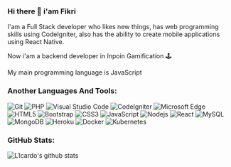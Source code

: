 ### Hi there 👋 i'am Fikri
I'am a Full Stack developer who likes new things, has web programming skills using CodeIgniter, also has the ability to create mobile applications using React Native.

Now i'am a backend developer in Inpoin Gamification :joystick:

My main programming language is JavaScript

### Another Languages And Tools:
![Git](https://img.shields.io/badge/Git-F05032?style=flat-square&logo=Git&logoColor=white)
![PHP](https://img.shields.io/badge/-PHP-8E9CFF?style=flat-square&logo=php)
![Visual Studio Code](https://img.shields.io/badge/Visual_Studio_Code-007ACC?style=flat-square&logo=Visual-Studio-Code&logoColor=white)
![CodeIgniter](https://img.shields.io/badge/CodeIgniter-EE4623?style=flat-square&logo=CodeIgniter&logoColor=white)
![Microsoft Edge](https://img.shields.io/badge/Microsoft_Edge-0078D7?style=flat-square&logo=Microsoft-Edge&logoColor=white)
![HTML5](https://img.shields.io/badge/-HTML5-%23E44D27?style=flat-square&logo=html5&logoColor=ffffff)
![Bootstrap](https://img.shields.io/badge/-Bootstrap-563D7C?style=flat-square&logo=bootstrap)
![CSS3](https://img.shields.io/badge/-CSS3-%231572B6?style=flat-square&logo=css3)
![JavaScript](https://img.shields.io/badge/-JavaScript-F7DF1E?style=flat-square&logo=javascript&logoColor=000000)
![Nodejs](https://img.shields.io/badge/-Nodejs-black?style=flat-square&logo=Node.js)
![React](https://img.shields.io/badge/-React-%23282C34?style=flat-square&logo=react)
![MySQL](https://img.shields.io/badge/-MySQL-4479A1?style=flat-square&logo=mysql&logoColor=white)
![MongoDB](https://img.shields.io/badge/-MongoDB-black?style=flat-square&logo=mongodb)
![Heroku](https://img.shields.io/badge/-Heroku-430098?style=flat-square&logo=heroku)
![Docker](https://img.shields.io/badge/Docker-2496ED?style=flat-square&logo=Docker&logoColor=white)
![Kubernetes](https://img.shields.io/badge/Kubernetes-326CE5?style=flat-square&logo=Kubernetes&logoColor=white)

### GitHub Stats:

![L1cardo's github stats](https://github-readme-stats.vercel.app/api?username=thisfikri&show_icons=true&count_private=true)
<!--
**thisfikri/thisfikri** is a ✨ _special_ ✨ repository because its `README.md` (this file) appears on your GitHub profile.

Here are some ideas to get you started:

- 🔭 I’m currently working on ...
- 🌱 I’m currently learning ...
- 👯 I’m looking to collaborate on ...
- 🤔 I’m looking for help with ...
- 💬 Ask me about ...
- 📫 How to reach me: ...
- 😄 Pronouns: ...
- ⚡ Fun fact: ...
-->
